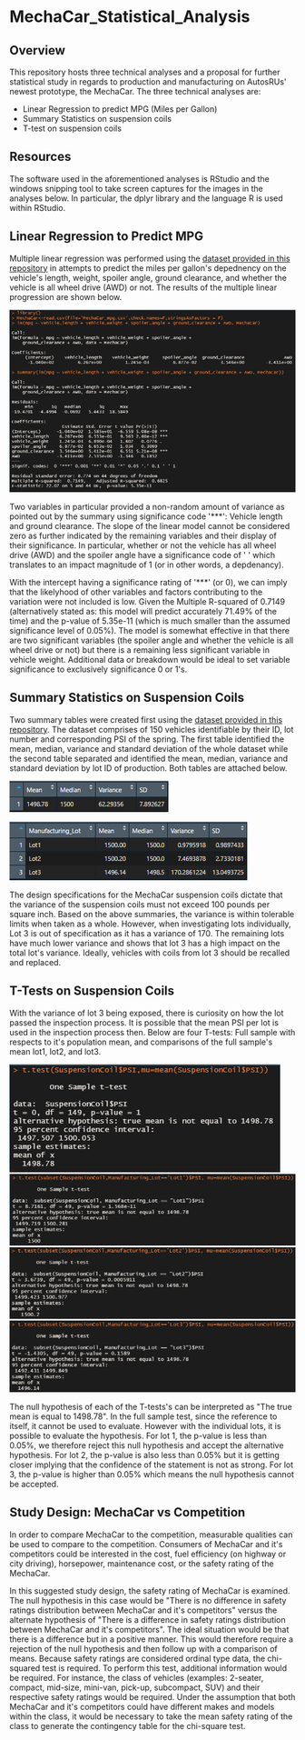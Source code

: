 # MechaCar_Statistical_Analysis

## Overview

This repository hosts three technical analyses and a proposal for further statistical study in regards to production and manufacturing on AutosRUs' newest prototype, the MechaCar. The three technical analyses are:

* Linear Regression to predict MPG (Miles per Gallon)
* Summary Statistics on suspension coils
* T-test on suspension coils

## Resources

The software used in the aforementioned analyses is RStudio and the windows snipping tool to take screen captures for the images in the analyses below. In particular, the dplyr library and the language R is used within RStudio.

## Linear Regression to Predict MPG

Multiple linear regression was performed using the [dataset provided in this repository](MechaCar_mpg.csv) in attempts to predict the miles per gallon's depednency on the vehicle's length, weight, spoiler angle, ground clearance, and whether the vehicle is all wheel drive (AWD) or not. The results of the multiple linear progression are shown below.

![LinearRegression](/Resources/Deliverable1.PNG)

Two variables in particular provided a non-random amount of variance as pointed out by the summary using significance code '***': Vehicle length and ground clearance.
The slope of the linear model cannot be considered zero as further indicated by the remaining variables and their display of their significance. In particular, whether or not the vehicle has all wheel drive (AWD) and the spoiler angle have a significance code of ' ' which translates to an impact magnitude of 1 (or in other words, a depdenancy).

With the intercept having a significance rating of '***' (or 0), we can imply that the likelyhood of other variables and factors contributing to the variation were not included is low. Given the Multiple R-squared of 0.7149 (alternatively stated as: this model will predict accurately 71.49% of the time) and the p-value of 5.35e-11 (which is much smaller than the assumed significance level of 0.05%). The model is somewhat effective in that there are two significant variables (the spoiler angle and whether the vehicle is all wheel drive or not) but there is a remaining less significant variable in vehicle weight. Additional data or breakdown would be ideal to set variable significance to exclusively significance 0 or 1's.

## Summary Statistics on Suspension Coils

Two summary tables were created first using the [dataset provided in this repository](Suspension_Coil.csv). The dataset comprises of 150 vehicles identifiable by their ID, lot number and corresponding PSI of the spring. The first table identified the mean, median, variance and standard deviation of the whole dataset while the second table separated and identified the mean, median, variance and standard deviation by lot ID of production. Both tables are attached below.

![Total Summary Table](/Resources/Deliverable2.1.PNG)

![By Lot Summary Table](/Resources/Deliverable2.2.PNG)

The design specifications for the MechaCar suspension coils dictate that the variance of the suspension coils must not exceed 100 pounds per square inch. Based on the above summaries, the variance is within tolerable limits when taken as a whole. However, when investigating lots individually, Lot 3 is out of specification as it has a variance of 170. The remaining lots have much lower variance and shows that lot 3 has a high impact on the total lot's variance. Ideally, vehicles with coils from lot 3 should be recalled and replaced.

## T-Tests on Suspension Coils

With the variance of lot 3 being exposed, there is curiosity on how the lot passed the inspection process. It is possible that the mean PSI per lot is used in the inspection process then. Below are four T-tests: Full sample with respects to it's population mean, and comparisons of the full sample's mean lot1, lot2, and lot3.

![Full Sample T-Test](/Resources/TTestAll.PNG)
![Lot1 T-Test](/Resources/TTestLot1.PNG)
![Lot2 T-Test](/Resources/TTestLot2.PNG)
![Lot3 T-Test](/Resources/TTestLot3.PNG)

The null hypothesis of each of the T-tests's can be interpreted as "The true mean is equal to 1498.78". In the full sample test, since the reference to itself, it cannot be used to evaluate. However with the individual lots, it is possible to evaluate the hypothesis. For lot 1, the p-value is less than 0.05%, we therefore reject this null hypothesis and accept the alternative hypothesis. For lot 2, the p-value is also less than 0.05% but it is getting closer implying that the confidence of the statement is not as strong. For lot 3, the p-value is higher than 0.05% which means the null hypothesis cannot be accepted.

## Study Design: MechaCar vs Competition

In order to compare MechaCar to the competition, measurable qualities can be used to compare to the competition. Consumers of MechaCar and it's competitors could be interested in the cost, fuel efficiency (on highway or city driving), horsepower, maintenance cost, or the safety rating of the MechaCar.

In this suggested study design, the safety rating of MechaCar is examined. The null hypothesis in this case would be "There is no difference in safety ratings distribution between MechaCar and it's competitors" versus the alternate hypothesis of "There is a difference in safety ratings distribution between MechaCar and it's competitors". The ideal situation would be that there is a difference but in a positive manner. This would therefore require a rejection of the null hypothesis and then follow up with a comparison of means. Because safety ratings are considered ordinal type data, the chi-squared test is required. To perform this test, additional information would be required. For instance, the class of vehicles (examples: 2-seater, compact, mid-size, mini-van, pick-up, subcompact, SUV) and their respective safety ratings would be required. Under the assumption that both MechaCar and it's competitors could have different makes and models within the class, it would be necessary to take the mean safety rating of the class to generate the contingency table for the chi-square test.
